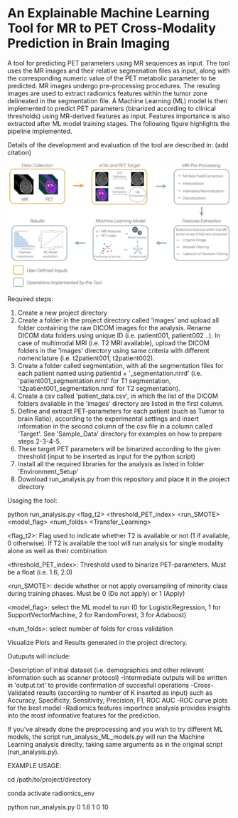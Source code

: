 # An Explainable Machine Learning Tool for MR to PET Cross-Modality Prediction in Brain Imaging
A tool for predicting PET parameters using MR sequences as input. The tool uses the MR images and their relative segmenation files as input, along with the corresponding numeric value of the PET metabolic parameter to be predicted. MR images undergo pre-processing procedures. The resuling images are used to extract radiomics features within the tumor zone delineated in the segmentation file. A Machine Learning (ML) model is then implemented to predict PET parameters (binarized according to clinical thresholds) using MR-derived features as input. Features importance is also extracted after ML model training stages. The following figure highlights the pipeline implemented.

Details of the development and evaluation of the tool are described in: (add citation)

![Alt text](new_figure_workflow.png)


 
Required steps:

1. Create a new project directory 
2. Create a folder in the project directory called 'images' and upload all folder containing the raw DICOM images for the analysis. Rename DICOM data folders using unique ID (i.e. patient001, patient002 ..). In case of multimodal MRI (i.e. T2 MRI available), upload the DICOM folders in the 'images' directory using same criteria with different nomenclature (i.e. t2patient001, t2patient002). 
3. Create a folder called segmentation, with all the segmentation files for each patient named using patientid + '_segmentation.nrrd' (i.e. 'patient001_segmentation.nrrd' for T1 segmentation, 't2patient001_segmentation.nrrd' for T2 segmentation). 
4. Create a csv called 'patient_data.csv', in which the list of the DICOM folders available in the 'images' directory are listed in the first column. 
5. Define and extract PET-parameters for each patient (such as Tumor to brain Ratio), according to the experimental settings and insert information in the second column of the csv file in a column called 'Target'. See 'Sample_Data' directory for examples on how to prepare steps 2-3-4-5.
6. These target PET parameters will be binarized according to the given threshold (input to be inserted as input for the python script)
7. Install all the required libraries for the analysis as listed in folder 'Environment_Setup'
8. Download run_analysis.py from this repository and place it in the project directory

   
Usaging the tool:

python run_analysis.py <flag_t2> <threshold_PET_index> <run_SMOTE> <model_flag> <num_folds> <Transfer_Learning>

<flag_t2>: Flag used to indicate whether T2 is available or not (1 if available, 0 otherwise). If T2 is available the tool will run analysis for single modality alone as well as their combination

<threshold_PET_index>: Threshold used to binarize PET-parameters. Must be a float (i.e. 1.6, 2.0)

<run_SMOTE>: decide whether or not apply oversampling of minority class during training phases. Must be 0 (Do not apply) or 1 (Apply)

<model_flag>: select the ML model to run (0 for LogisticRegression, 1 for SupportVectorMachine, 2 for RandomForest, 3 for Adaboost)

<num_folds>: select number of folds for cross validation

Visualize Plots and Results generated in the project directory.

Outuputs will include:

-Description of initial dataset (i.e. demographics and other relevant information such as scanner protocol)
-Intermediate outputs will be written in 'output.txt' to provide confirmation of succesfull operations
-Cross-Validated results (according to number of K inserted as input) such as Accuracy, Specificity, Sensitivity, Precision, F1, ROC AUC
-ROC curve plots for the best model
-Radiomics features importnce analysis provides insights into the most informative features for the prediction.  

If you've already done the preprocessing and you wish to try different ML models, the script run_analysis_ML_models.py will run the Machine Learning analysis direclty, taking same arguments as in the original script (run_analysis.py).

EXAMPLE USAGE:

cd /path/to/project/directory

conda activate radiomics_env

python run_analysis.py 0 1.6 1 0 10
